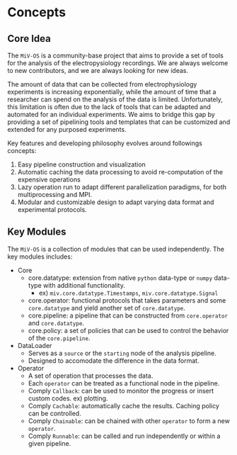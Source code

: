 Concepts
========

Core Idea
---------

The `MiV-OS` is a community-base project that aims to provide a set of tools for the analysis of the electropysiology recordings. We are always welcome to new contributors, and we are always looking for new ideas.

The amount of data that can be collected from electrophysiology experiments is increasing exponentially, while the amount of time that a researcher can spend on the analysis of the data is limited. Unfortunately, this limitation is often due to the lack of tools that can be adapted and automated for an individual experiments. We aims to bridge this gap by providing a set of pipelining tools and templates that can be customized and extended for any purposed experiments.

Key features and developing philosophy evolves around followings concepts:

1. Easy pipeline construction and visualization
2. Automatic caching the data processing to avoid re-computation of the expensive operations
3. Lazy operation run to adapt different parallelization paradigms, for both multiprocessing and MPI.
4. Modular and customizable design to adapt varying data format and experimental protocols.

Key Modules
-----------

The `MiV-OS` is a collection of modules that can be used independently. The key modules includes:

- Core
    - core.datatype: extension from native `python` data-type or `numpy` data-type with additional functionality.
        - ex) `miv.core.datatype.Timestamps`, `miv.core.datatype.Signal`
    - core.operator: functional protocols that takes parameters and some `core.datatype` and yield another set of `core.datatype`.
    - core.pipeline: a pipeline that can be constructed from `core.operator` and `core.datatype`.
    - core.policy: a set of policies that can be used to control the behavior of the `core.pipeline`.
- DataLoader
    - Serves as a `source` or the `starting` node of the analysis pipeline.
    - Designed to accomodate the difference in the data format.
- Operator
    - A set of operation that processes the data.
    - Each `operator` can be treated as a functional node in the pipeline.
    - Comply `Callback`: can be used to monitor the progress or insert custom codes. ex) plotting.
    - Comply `Cachable`: automatically cache the results. Caching policy can be controlled.
    - Comply `Chainable`: can be chained with other `operator` to form a new `operator`.
    - Comply `Runnable`: can be called and run independently or within a given pipeline.
